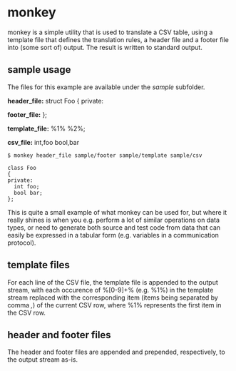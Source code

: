 monkey
======

monkey is a simple utility that is used to translate a CSV table, using a
template file that defines the translation rules, a header file and a footer
file into (some sort of) output. The result is written to standard output.

sample usage
------------

The files for this example are available under the *sample* subfolder.

**header_file:**
    struct Foo
    {
    private:

**footer_file:**
    };

**template_file:**
    %1% %2%; 

**csv_file:**
    int,foo
    bool,bar


    $ monkey header_file sample/footer sample/template sample/csv

    class Foo
    {
    private:
      int foo; 
      bool bar; 
    };

This is quite a small example of what monkey can be used for, but where it
really shines is when you e.g. perform a lot of similar operations on data types,
or need to generate both source and test code from data that can easily be
expressed in a tabular form (e.g. variables in a communication protocol).

template files
--------------

For each line of the CSV file, the template file is appended to the output
stream, with each occurence of %[0-9]+% (e.g. %1%) in the template stream
replaced with the corresponding item (items being separated by comma *,*) of the
current CSV row, where %1% represents the first item in the CSV row.

header and footer files
-----------------------

The header and footer files are appended and prepended, respectively, to the
output stream as-is.
